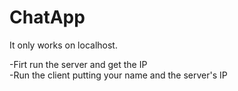 # ChatApp
It only works on localhost.

-Firt run the server and get the IP<br/>
-Run the client putting your name and the server's IP

